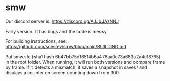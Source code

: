 # smw

Our discord server is: https://discord.gg/AJJbJAzNNJ

Early version. It has bugs and the code is messy.

For building instructions, see: https://github.com/snesrev/smw/blob/main/BUILDING.md

Put smw.sfc (sha1 hash 6b47bb75d16514b6a476aa0c73a683a2a4c18765) in the root folder. When running, it will run both versions and compare frame by frame. If it detects a mismatch, it saves a snapshot in saves/ and displays a counter on screen counting down from 300.

